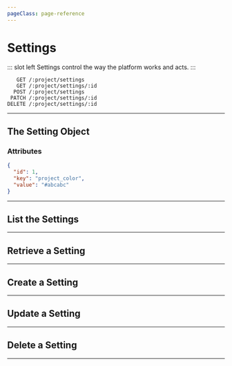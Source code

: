 ```yaml
---
pageClass: page-reference
---
```


# Settings

<two-up>

::: slot left
Settings control the way the platform works and acts.
:::

<info-box title="Endpoints" slot="right">

```endpoints
   GET /:project/settings
   GET /:project/settings/:id
  POST /:project/settings
 PATCH /:project/settings/:id
DELETE /:project/settings/:id
```

</info-box>
</two-up>

---

## The Setting Object

### Attributes

<two-up>
<template slot="left">
<def-list>

#### id <def-type>integer</def-type>
Unique identifier for the setting.

#### key <def-type>string</def-type>
Name of the setting

#### value <def-type>string</def-type>
Value of the setting

</def-list>
</template>

<info-box title="Setting Object" slot="right" class="sticky">

```json
{
  "id": 1,
  "key": "project_color",
  "value": "#abcabc"
}
```

</info-box>
</two-up>

---

## List the Settings

<two-up>
<template slot="left">

List the settings.

### Parameters

<def-list>

!!! include params/project.md !!!

</def-list>

### Query

<def-list>

!!! include query/limit.md !!!
!!! include query/offset.md !!!
!!! include query/page.md !!!
!!! include query/single.md !!!
!!! include query/meta.md !!!

</def-list>

### Returns

Returns an array of setting objects.

</template>

<template slot="right">
<div class="sticky">
<info-box title="Endpoint">

```endpoints
   GET /:project/settings
```

</info-box>
<info-box title="Response">

```json
{
  "data": [
    {
      "id": 1,
      "key": "project_url",
      "value": ""
    },
    { ... },
    { ... }
  ]
}
```

</info-box>
</div>
</template>
</two-up>

---

## Retrieve a Setting

<two-up>
<template slot="left">

Retrieve a single setting by unique identifier.

### Parameters

<def-list>

!!! include params/project.md !!!
!!! include params/id.md !!!

</def-list>

### Query

<def-list>

!!! include query/meta.md !!!

</def-list>

### Returns

Returns the setting object for the given unique identifier.

</template>

<template slot="right">
<div class="sticky">
<info-box title="Endpoint">

```endpoints
   GET /:project/settings/:id
```

</info-box>

<info-box title="Response">

```json
{
  "data": {
    "id": 1,
    "key": "project_color",
    "value": "#abcabc"
  }
}
```

</info-box>
</div>
</template>
</two-up>

---

## Create a Setting

<two-up>
<template slot="left">

Create a new setting.

### Parameters

<def-list>

!!! include params/project.md !!!

</def-list>

### Attributes

<def-list>

#### key <def-type alert>required</def-type>
Key for the setting

#### value <def-type>optional</def-type>
Value for the setting

</def-list>

### Query

<def-list>

!!! include query/meta.md !!!

</def-list>

### Returns

Returns the setting object for the setting that was just created.

</template>

<template slot="right">
<div class="sticky">
<info-box title="Endpoint">

```endpoints
  POST /:project/settings
```

</info-box>

<info-box title="Request">

```json
{
  "key": "my_custom_setting"
}
```

</info-box>

<info-box title="Response">

```json
{
  "data": {
    "id": 23,
    "key": "my_custom_setting",
    "value": null
  }
}
```

</info-box>
</div>
</template>
</two-up>

---

## Update a Setting

<two-up>
<template slot="left">

Update an existing setting

### Parameters

<def-list>

!!! include params/project.md !!!
!!! include params/id.md !!!

</def-list>

### Attributes

<def-list>

#### key <def-type alert>optional</def-type>
Key for the setting

#### value <def-type>optional</def-type>
Value for the setting

</def-list>

### Query

<def-list>

!!! include query/meta.md !!!

</def-list>

### Returns

Returns the setting object for the setting that was just updated.

</template>

<template slot="right">
<div class="sticky">
<info-box title="Endpoint">

```endpoints
 PATCH /:project/settings/:id
```

</info-box>

<info-box title="Request">

```json
{
  "value": "15"
}
```

</info-box>

<info-box title="Response">

```json
{
  "data": {
    "id": 23,
    "key": "my_custom_setting",
    "value": "15"
  }
}
```

</info-box>
</div>
</template>
</two-up>

---

## Delete a Setting

<two-up>
<template slot="left">

Delete an existing setting

### Parameters

<def-list>

!!! include params/project.md !!!
!!! include params/id.md !!!

</def-list>

### Returns

Returns an empty body with HTTP status 204

</template>

<template slot="right">
<div class="sticky">
<info-box title="Endpoint">

```endpoints
DELETE /:project/settings/:id
```

</info-box>
</div>
</template>
</two-up>

---